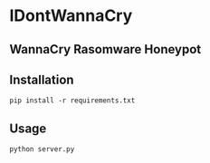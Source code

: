 # IDontWannaCry 
## WannaCry Rasomware Honeypot

## Installation
```
pip install -r requirements.txt
```

## Usage
```
python server.py
```
